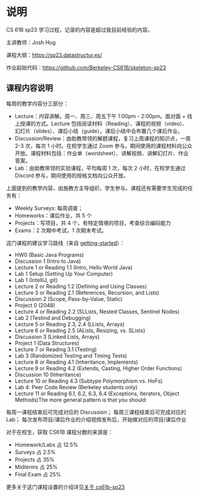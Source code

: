 # 说明

CS 61B sp23 学习过程，记录的内容是超过我目前经验的内容。

主讲教师：Josh Hug

课程大纲：https://sp23.datastructur.es/

作业起始代码：https://github.com/Berkeley-CS61B/skeleton-sp23

## 课程内容说明

每周的教学内容分三部分：

- Lecture：内容讲解。周一、周三、周五下午 1:00pm - 2:00pm。面对面 + 线上授课的方式。Lecture 包括阅读材料（Reading）、课程的视频（video）、幻灯片（slides）、课后小结（guide）。课后小结中会布置几个课后作业。
- Discussion/Review：由助教带领的解题课程，复习上周课程的知识点，一周 2-3 次，每次 1 小时。在校学生通过 Zoom 参与，期间使用的课程材料向公众开放。课程材料包括：作业单（wordsheet）、讲解视频、讲解幻灯片、作业答案。
- Lab：由助教带领的实验课程，平均每周 1 次，每次 2 小时，在校学生通过 Discord 参与，期间使用的规格文档向公众开放。

上面提到的教学内容，由施教方主导组织，学生参与。课程还有需要学生完成的任务有：
- Weekly Surveys: 每周调查；
- Homeworks：课后作业，共 5 个
- Projects：写项目，共 4 个，有特定情境的项目，考查综合编码能力
- Exams：2 次期中考试，1 次期末考试。

这门课程的建议学习路线（来自 [getting-started](https://sp23.datastructur.es/materials/guides/old/misc/getting-started.html)）：
- HW0 (Basic Java Programs)
- Discussion 1 (Intro to Java)
- Lecture 1 or Reading 1.1 (Intro, Hello World Java)
- Lab 1 Setup (Setting Up Your Computer)
- Lab 1 (IntelliJ, git)
- Lecture 2 or Reading 1.2 (Defining and Using Classes)
- Lecture 3 or Reading 2.1 (References, Recursion, and Lists)
- Discussion 2 (Scope, Pass-by-Value, Static)
- Project 0 (2048)
- Lecture 4 or Reading 2.2 (SLLists, Nested Classes, Sentinel Nodes)
- Lab 2 (Testind and Debugging)
- Lecture 5 or Reading 2.3, 2.4 (LLists, Arrays)
- Lecture 6 or Reading 2.5 (ALists, Resizing, vs. SLists)
- Discussion 3 (Linked Lists, Arrays)
- Project 1 (Data Structures)
- Lecture 7 or Reading 3.1 (Testing)
- Lab 3 (Randomized Testing and Timing Tests)
- Lecture 8 or Reading 4.1 (Inheritance, Implements)
- Lecture 9 or Reading 4.2 (Extends, Casting, Higher Order Functions)
- Discussion 10 (Inheritance)
- Lecture 10 or Reading 4.3 (Subtype Polymorphism vs. HoFs)
- Lab 4: Peer Code Review (Berkeley students only)
- Lecture 11 or Reading 6.1, 6.2, 6.3, 6.4 (Exceptions, Iterators, Object Methods)The more general pattern is that you should:

每周一课程结束后可完成对应的 Discussion；
每周三课程结束后可完成对应的 Lab；
每次发布项目/课后作业的介绍视频发布后，开始做对应的项目/课后作业

对于在校生，获取 CS61B 课程分数的来源是：
- Homework/Labs	占 12.5%
- Surveys 占 2.5%
- Projects 占 35%
- Midterms 占 25%
- Final Exam 占 25%

更多关于这门课程设置的介绍详见[关于 cs61b-sp23](https://sp23.datastructur.es/about.html)
